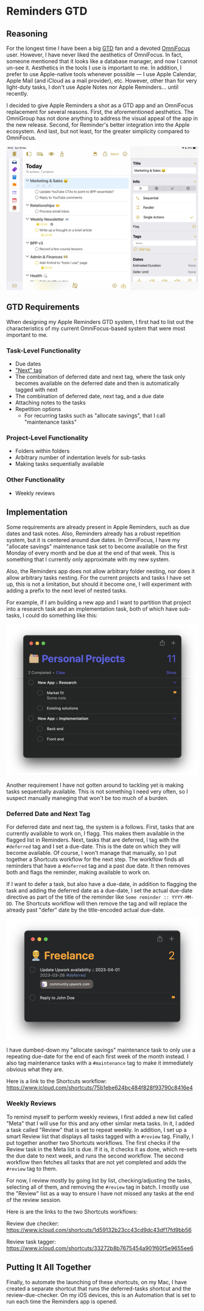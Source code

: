 # Reminders GTD

## Reasoning

For the longest time I have been a big [GTD](https://gettingthingsdone.com) fan and a
devoted [OmniFocus](https://www.omnigroup.com/omnifocus/) user. However, I have never
liked the aesthetics of OmniFocus. In fact, someone mentioned that it looks like a
database manager, and now I cannot un-see it. Aesthetics in the tools I use is important
to me. In addition, I prefer to use Apple-native tools whenever possible — I use
Apple Calendar, Apple Mail (and iCloud as a mail provider), etc. However, other than
for very light-duty tasks, I don't use Apple Notes nor Apple Reminders... until
recently.

I decided to give Apple Reminders a shot as a GTD app and an OmniFocus replacement for
several reasons. First, the aforementioned aesthetics. The OmniGroup has not done
anything to address the visual appeal of the app in the new release. Second, for
Reminder's better integration into the Apple ecosystem. And last, but not least, for
the greater simplicity compared to OmniFocus.

![The layout of the OmniFocus app window.](assets/omnifocus.jpeg "OmniFocus")

## GTD Requirements

When designing my Apple Reminders GTD system, I first had to list out the
characteristics of my current OmniFocus-based system that were most important to me.

### Task-Level Functionality
- Due dates
- ["Next" tag](https://www.youtube.com/watch?v=WV6geLyo5zE)
- The combination of deferred date and next tag, where the task only becomes available
  on the deferred date and then is automatically tagged with next
- The combination of deferred date, next tag, and a due date
- Attaching notes to the tasks
- Repetition options
  - For recurring tasks such as "allocate savings", that I call "maintenance tasks"

### Project-Level Functionality
- Folders within folders
- Arbitrary number of indentation levels for sub-tasks
- Making tasks sequentially available

### Other Functionality
- Weekly reviews

## Implementation

Some requirements are already present in Apple Reminders, such as due dates and task
notes. Also, Reminders already has a robust repetition system, but it is centered around
due dates. In OmniFocus, I have my "allocate savings" maintenance task set to become
available on the first Monday of every month and be due at the end of that week. This
is something that I currently only approximate with my new system.

Also, the Reminders app does not allow arbitrary folder nesting, nor does it allow
arbitrary tasks nesting. For the current projects and tasks I have set up, this is not
a limitation, but should it become one, I will experiment with adding a prefix to  the
next level of nested tasks.

For example, if I am building a new app and I want to partition that project into
a research task and an implementation task, both of which have sub-tasks, I could do
something like this:

![An example of task indentation past two levels.](assets/taskindentation.png "Task Indentation")

Another requirement I have not gotten around to tackling yet is making tasks
sequentially available. This is not something I need very often, so I suspect manually
maneging that won't be too much of a burden.

### Deferred Date and Next Tag

For deferred date and next tag, the system is a follows. First, tasks that
are currently available to work on, I flagg. This makes them available in the flagged
list in Reminders. Next, tasks that are deferred, I tag with the `#deferred` tag and I
set a due-date. This is the date on which they will become available. Of course,
I won't manage that manually, so I put together a Shortcuts workflow for the next
step. The workflow finds all reminders that have a `#deferred` tag and a past due date.
It then removes both and flags the reminder, making available to work on.

If I want to defer a task, but also have a due-date, in addition to flagging the task
and adding the deferred date as a due-date, I set the actual due-date directive as part
of the title of the reminder like `Some reminder :: YYYY-MM-DD`. The Shortcuts workflow
will then remove the tag and will replace the already past "defer" date by the
title-encoded actual due-date.

![An example of a deferred task with a due date, and an alread available, flagged task.](assets/deferred.png "Deferred Example")

I have dumbed-down my "allocate savings" maintenance task to only use a repeating
due-date for the end of each first week of the month instead. I also tag maintenance
tasks with a `#maintenance` tag to make it immediately obvious what they are.

Here is a link to the Shortcuts workflow: https://www.icloud.com/shortcuts/75b1ebe624bc484f828f93790c8416e4

### Weekly Reviews

To remind myself to perform weekly reviews, I first added a new list called "Meta"
that I will use for this and any other similar meta tasks. In it, I added a task called
"Review" that is set to repeat weekly. In addition, I set up a smart Review list that
displays all tasks tagged with a `#review` tag. Finally, I put together another two
Shortcuts workflows. The first checks if the Review task in the Meta list is due.
If it is, it checks it as done, which re-sets the due date to next week, and runs the
second workflow. The second workflow then fetches all tasks that are not yet completed
and adds the `#review` tag to them.

For now, I review mostly by going list by list, checking/adjusting the tasks, selecting
all of them, and removing the `#review` tag in batch. I mostly use the "Review" list
as a way to ensure I have not missed any tasks at the end of the review session.

Here is are the links to the two Shortcuts workflows:

Review due checker: https://www.icloud.com/shortcuts/1d59132b23cc43cd9dc43df17fd9bb56

Review task tagger: https://www.icloud.com/shortcuts/33272b8b7675454a901f60f5e9655ee6

## Putting It All Together

Finally, to automate the launching of these shortcuts, on my Mac, I have created a
separate shortcut that runs the deferred-tasks shortcut and the review-due-checker.
On my iOS devices, this is an Automation that is set to run each time the Reminders
app is opened.

